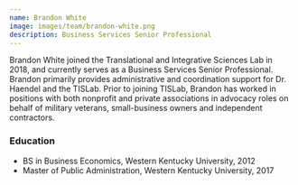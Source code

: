 ```yaml
---
name: Brandon White
image: images/team/brandon-white.png
description: Business Services Senior Professional
---
```


Brandon White joined the Translational and Integrative Sciences Lab in 2018, and currently serves as a Business Services Senior Professional.
Brandon primarily provides administrative and coordination support for Dr. Haendel and the TISLab.
Prior to joining TISLab, Brandon has worked in positions with both nonprofit and private associations in advocacy roles on behalf of military veterans, small-business owners and independent contractors.

### Education

- BS in Business Economics, Western Kentucky University, 2012
- Master of Public Administration, Western Kentucky University, 2017
